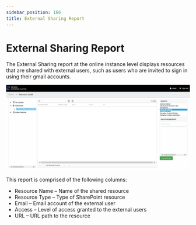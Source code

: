 ```yaml
---
sidebar_position: 166
title: External Sharing Report
---
```


# External Sharing Report

The External Sharing report at the online instance level displays resources that are shared with external users, such as users who are invited to sign in using their gmail accounts.

![External Sharing report at the online instance level](../../../../../../../../static/Content/Resources/Images/Access/InformationCenter/ResourceAudit/SharePoint/InstanceExternalSharing.png "External Sharing report at the online instance level")

This report is comprised of the following columns:

* Resource Name – Name of the shared resource
* Resource Type – Type of SharePoint resource
* Email – Email account of the external user
* Access – Level of access granted to the external users
* URL – URL path to the resource